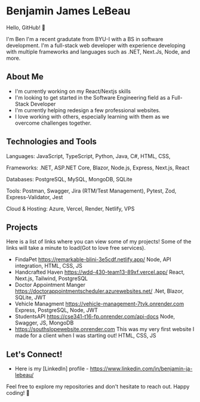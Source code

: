 # Benjamin James LeBeau

Hello, GitHub! 👋

I'm Ben I'm a recent gradutate from BYU-I with a BS in software development. I'm a full-stack web developer with experience developing with multiple frameworks and languages such as .NET, Next.Js, Node, and more. 

## About Me

- I'm currently working on my React/Nextjs skills 
- I'm looking to get started in the Software Engineering field as a Full-Stack Developer
- I'm currently helping redesign a few professional websites. 
- I love working with others, especially learning with them as we overcome challenges together.

## Technologies and Tools

Languages: JavaScript, TypeScript, Python, Java, C#, HTML, CSS, 

Frameworks: .NET, ASP.NET Core, Blazor, Node.js, Express, Next.js, React

Databases: PostgreSQL, MySQL, MongoDB, SQLite

Tools: Postman, Swagger, Jira (RTM/Test Management), Pytest, Zod, Express-Validator, Jest

Cloud & Hosting: Azure, Vercel, Render, Netlify, VPS


## Projects
Here is a list of links where you can view some of my projects! Some of the links will take a minute to load(Got to love free services).
- FindaPet https://remarkable-blini-3e5cdf.netlify.app/ Node, API integration, HTML, CSS, JS
- Handcrafted Haven https://wdd-430-team13-89xf.vercel.app/ React, Next.js, Tailwind, PostgreSQL
- Doctor Appointment Manger https://doctorappointmentscheduler.azurewebsites.net/ .Net, Blazor, SQLite, JWT
- Vehicle Managment https://vehicle-management-7tvk.onrender.com Express, PostgreSQL, Node, JWT
- StudentsAPI https://cse341-t16-fp.onrender.com/api-docs Node, Swagger, JS, MongoDB
- https://southslopewebsite.onrender.com This was my very first website I made for a client when I was starting out! HTML, CSS, JS

## Let's Connect!

- Here is my [LinkedIn] profile - https://www.linkedin.com/in/benjamin-ja-lebeau/

Feel free to explore my repositories and don't hesitate to reach out. Happy coding! 🚀
